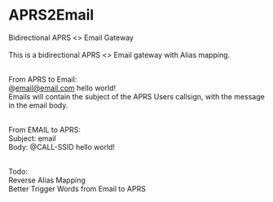 # APRS2Email
Bidirectional APRS &lt;> Email Gateway
<br><br>
This is a bidirectional APRS <> Email gateway with Alias mapping.<br><br>

From APRS to Email:<br>
@email@email.com hello world!<br>
Emails will contain the subject of the APRS Users callsign, with the message in the email body.<br><br>

From EMAIL to APRS:<br>
Subject: email<br>
Body: @CALL-SSID hello world!<br><br>

Todo: <br>
Reverse Alias Mapping<br>
Better Trigger Words from Email to APRS
